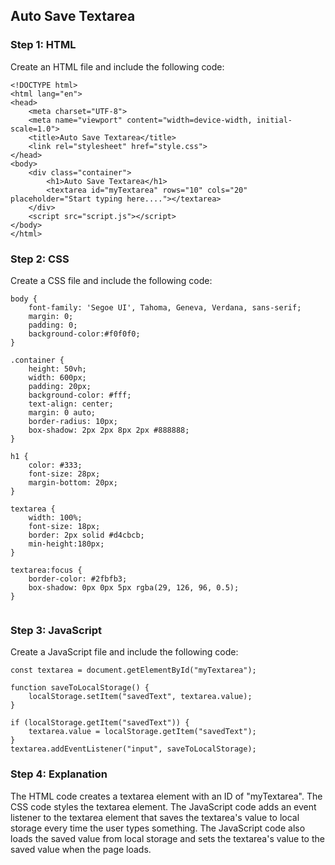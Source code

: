 
## Auto Save Textarea 

### Step 1: HTML 

Create an HTML file and include the following code:

```
<!DOCTYPE html>
<html lang="en">
<head>
    <meta charset="UTF-8">
    <meta name="viewport" content="width=device-width, initial-scale=1.0">
    <title>Auto Save Textarea</title>
    <link rel="stylesheet" href="style.css">
</head>
<body>
    <div class="container">
        <h1>Auto Save Textarea</h1>
        <textarea id="myTextarea" rows="10" cols="20" placeholder="Start typing here...."></textarea>
    </div>
    <script src="script.js"></script>
</body>
</html>

```

### Step 2: CSS

Create a CSS file and include the following code:

```
body {
    font-family: 'Segoe UI', Tahoma, Geneva, Verdana, sans-serif;
    margin: 0;
    padding: 0;
    background-color:#f0f0f0;
}

.container {
    height: 50vh;
    width: 600px;
    padding: 20px;
    background-color: #fff;
    text-align: center;
    margin: 0 auto;
    border-radius: 10px;
    box-shadow: 2px 2px 8px 2px #888888;
}

h1 {
    color: #333;
    font-size: 28px;
    margin-bottom: 20px;
}

textarea {
    width: 100%;
    font-size: 18px;
    border: 2px solid #d4cbcb;
    min-height:180px;
}

textarea:focus {
    border-color: #2fbfb3;
    box-shadow: 0px 0px 5px rgba(29, 126, 96, 0.5);
}


```

### Step 3: JavaScript

Create a JavaScript file and include the following code:

```
const textarea = document.getElementById("myTextarea");

function saveToLocalStorage() {
    localStorage.setItem("savedText", textarea.value);
}

if (localStorage.getItem("savedText")) {
    textarea.value = localStorage.getItem("savedText");
}
textarea.addEventListener("input", saveToLocalStorage);

```

### Step 4: Explanation

The HTML code creates a textarea element with an ID of "myTextarea". The CSS code styles the textarea element. The JavaScript code adds an event listener to the textarea element that saves the textarea's value to local storage every time the user types something. The JavaScript code also loads the saved value from local storage and sets the textarea's value to the saved value when the page loads.

